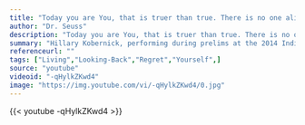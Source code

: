 ```yaml
---
title: "Today you are You, that is truer than true. There is no one alive who is Youer than You."
author: "Dr. Seuss"
description: "Today you are You, that is truer than true. There is no one alive who is Youer than You. - Dr. Seuss quotes from GetInspired365.com"
summary: "Hillary Kobernick, performing during prelims at the 2014 Individual World Poetry Slam."
referenceurl: ""
tags: ["Living","Looking-Back","Regret","Yourself",]
source: "youtube"
videoid: "-qHylkZKwd4"
image: "https://img.youtube.com/vi/-qHylkZKwd4/0.jpg"
---
```


{{< youtube -qHylkZKwd4 >}}

